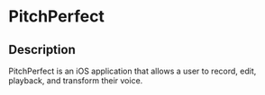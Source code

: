 # PitchPerfect

## Description

PitchPerfect is an iOS application that allows a user to record, edit, playback, and transform their voice.

